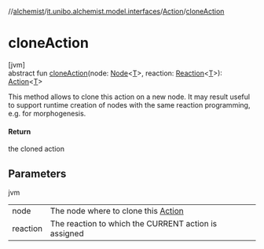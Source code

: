//[alchemist](../../../index.md)/[it.unibo.alchemist.model.interfaces](../index.md)/[Action](index.md)/[cloneAction](clone-action.md)

# cloneAction

[jvm]\
abstract fun [cloneAction](clone-action.md)(node: [Node](../-node/index.md)<[T](../-node/index.md)>, reaction: [Reaction](../-reaction/index.md)<[T](../-node/index.md)>): [Action](index.md)<[T](../-node/index.md)>

This method allows to clone this action on a new node. It may result useful to support runtime creation of nodes with the same reaction programming, e.g. for morphogenesis.

#### Return

the cloned action

## Parameters

jvm

| | |
|---|---|
| node | The node where to clone this [Action](index.md) |
| reaction | The reaction to which the CURRENT action is assigned |
